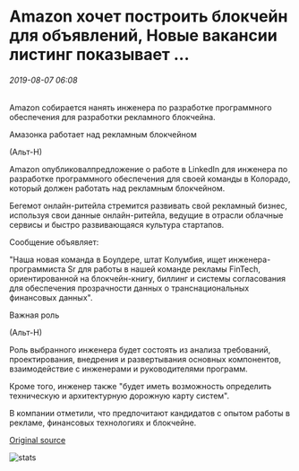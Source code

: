 # Amazon хочет построить блокчейн для объявлений, Новые вакансии листинг показывает ...

###### 2019-08-07 06:08

Amazon собирается нанять инженера по разработке программного обеспечения для разработки рекламного блокчейна.

Амазонка работает над рекламным блокчейном

(Альт-Н)

Amazon опубликовалпредложение о работе в LinkedIn для инженера по разработке программного обеспечения для своей команды в Колорадо, который должен работать над рекламным блокчейном.

Бегемот онлайн-ритейла стремится развивать свой рекламный бизнес, используя свои данные онлайн-ритейла, ведущие в отрасли облачные сервисы и быстро развивающаяся культура стартапов.

Сообщение объявляет:

"Наша новая команда в Боулдере, штат Колумбия, ищет инженера-программиста Sr для работы в нашей команде рекламы FinTech, ориентированной на блокчейн-книгу, биллинг и системы согласования для обеспечения прозрачности данных о транснациональных финансовых данных".

Важная роль

(Альт-Н)

Роль выбранного инженера будет состоять из анализа требований, проектирования, внедрения и развертывания основных компонентов, взаимодействие с инженерами и руководителями программ.

Кроме того, инженер также "будет иметь возможность определить техническую и архитектурную дорожную карту систем".

В компании отметили, что предпочитают кандидатов с опытом работы в рекламе, финансовых технологиях и блокчейне.

[Original source](https://cointelegraph.com/news/amazon-wants-to-build-a-blockchain-for-ads-new-job-listing-shows)

![stats](https://c.statcounter.com/11760860/0/a89fa40b/1/ "stats")
